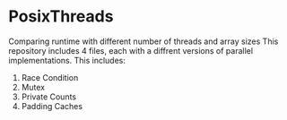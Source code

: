 # PosixThreads
Comparing runtime with different number of threads and array sizes
This repository includes 4 files, each with a diffrent versions of parallel implementations.
This includes:
1. Race Condition
2. Mutex
3. Private Counts
4. Padding Caches
